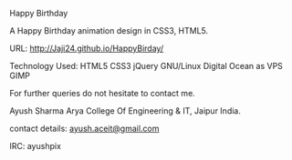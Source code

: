 Happy Birthday

A Happy Birthday animation design in CSS3, HTML5.

URL: http://Jaji24.github.io/HappyBirday/

Technology Used: HTML5 CSS3 jQuery  GNU/Linux Digital Ocean as VPS GIMP

For further queries do not hesitate to contact me.

Ayush Sharma Arya College Of Engineering & IT, Jaipur India.

contact details: ayush.aceit@gmail.com

IRC: ayushpix
